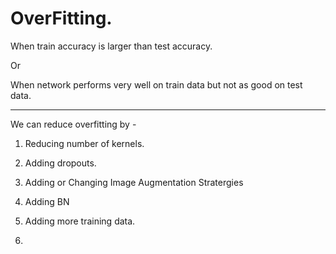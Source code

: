 # OverFitting.



When train accuracy is larger than test accuracy.

Or

When network performs very well on train data but not as good on test data. 

-----





We can reduce overfitting by - 

1. Reducing number of kernels.

2. Adding dropouts.
3. Adding or Changing Image Augmentation Stratergies
4. Adding BN
5. Adding more training data.
6. 





